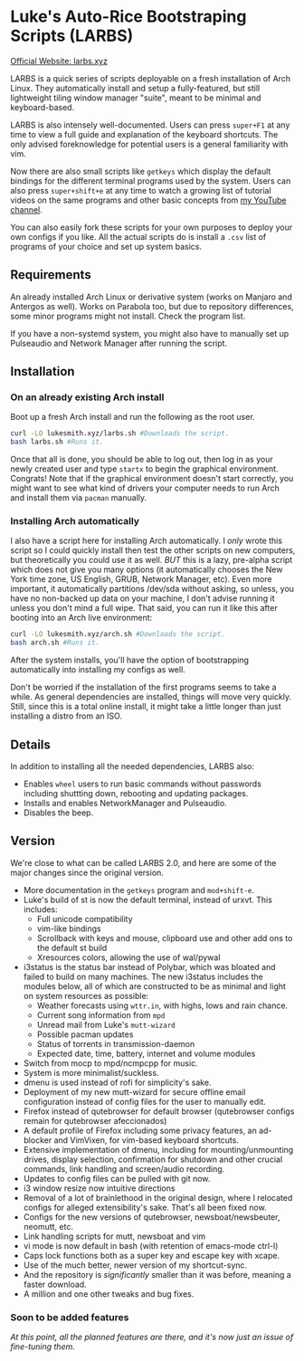 # Luke's Auto-Rice Bootstraping Scripts (LARBS)

[Official Website: larbs.xyz](http://larbs.xyz)

LARBS is a quick series of scripts deployable on a fresh installation of Arch
Linux. They automatically install and setup a fully-featured, but still
lightweight tiling window manager "suite", meant to be minimal and
keyboard-based.

LARBS is also intensely well-documented. Users can press `super+F1` at any time
to view a full guide and explanation of the keyboard shortcuts. The only
advised foreknowledge for potential users is a general familiarity with vim.

Now there are also small scripts like `getkeys` which display the default
bindings for the different terminal programs used by the system. Users can also
press `super+shift+e` at any time to watch a growing list of tutorial videos on
the same programs and other basic concepts from [my YouTube channel](https://youtube.com/c/lukesmithxyz).

You can also easily fork these scripts for your own purposes to deploy your own
configs if you like. All the actual scripts do is install a `.csv` list of
programs of your choice and set up system basics.

## Requirements

An already installed Arch Linux or derivative system (works on Manjaro and
Antergos as well). Works on Parabola too, but due to repository differences,
some minor programs might not install. Check the program list.

If you have a non-systemd system, you might also have to manually set up
Pulseaudio and Network Manager after running the script.

## Installation

### On an already existing Arch install

Boot up a fresh Arch install and run the following as the root user.

```sh
curl -LO lukesmith.xyz/larbs.sh #Downloads the script.
bash larbs.sh #Runs it.
```

Once that all is done, you should be able to log out, then log in as your newly
created user and type `startx` to begin the graphical environment.  Congrats!
Note that if the graphical environment doesn't start correctly, you might want
to see what kind of drivers your computer needs to run Arch and install them
via `pacman` manually.

### Installing Arch automatically

I also have a script here for installing Arch automatically. I *only* wrote this
script so I could quickly install then test the other scripts on new computers,
but theoretically you could use it as well. *BUT* this is a lazy, pre-alpha
script which does not give you many options (it automatically chooses the New
York time zone, US English, GRUB, Network Manager, etc). Even more important, it
automatically partitions /dev/sda without asking, so unless, you have no
non-backed up data on your machine, I don't advise running it unless you don't
mind a full wipe. That said, you can run it like this after booting into an Arch
live environment:

```sh
curl -LO lukesmith.xyz/arch.sh #Downloads the script.
bash arch.sh #Runs it.
```

After the system installs, you'll have the option of bootstrapping automatically
into installing my configs as well.

Don't be worried if the installation of the first programs seems to take a
while. As general dependencies are installed, things will move very quickly.
Still, since this is a total online install, it might take a little longer than
just installing a distro from an ISO.

## Details

In addition to installing all the needed dependencies, LARBS also:

- Enables `wheel` users to run basic commands without passwords including
  shuttting down, rebooting and updating packages.
- Installs and enables NetworkManager and Pulseaudio.
- Disables the beep.

## Version

We're close to what can be called LARBS 2.0, and here are some of the major
changes since the original version.

- More documentation in the `getkeys` program and `mod+shift-e`.
- Luke's build of st is now the default terminal, instead of urxvt. This
  includes:
  	- Full unicode compatibility
	- vim-like bindings
	- Scrollback with keys and mouse, clipboard use and other add ons to
	  the default st build
	- Xresources colors, allowing the use of wal/pywal
- i3status is the status bar instead of Polybar, which was bloated and failed
  to build on many machines. The new i3status includes the modules below, all
  of which are constructed to be as minimal and light on system resources as
  possible:
  	- Weather forecasts using `wttr.in`, with highs, lows and rain chance.
	- Current song information from `mpd`
	- Unread mail from Luke's `mutt-wizard`
	- Possible pacman updates
	- Status of torrents in transmission-daemon
	- Expected date, time, battery, internet and volume modules
- Switch from mocp to mpd/ncmpcpp for music.
- System is more minimalist/suckless.
- dmenu is used instead of rofi for simplicity's sake.
- Deployment of my new mutt-wizard for secure offline email configuration
  instead of config files for the user to manually edit.
- Firefox instead of qutebrowser for default browser (qutebrowser configs
  remain for qutebrowser afeccionados)
- A default profile of Firefox including some privacy features, an ad-blocker
  and VimVixen, for vim-based keyboard shortcuts.
- Extensive implementation of dmenu, including for mounting/unmounting drives,
  display selection, confirmation for shutdown and other crucial commands, link
  handling and screen/audio recording.
- Updates to config files can be pulled with git now.
- i3 window resize now intuitive directions
- Removal of a lot of brainlethood in the original design, where I relocated
  configs for alleged extensibility's sake. That's all been fixed now.
- Configs for the new versions of qutebrowser, newsboat/newsbeuter, neomutt,
  etc.
- Link handling scripts for mutt, newsboat and vim
- vi mode is now default in bash (with retention of emacs-mode ctrl-l)
- Caps lock functions both as a super key and escape key with xcape.
- Use of the much better, newer version of my shortcut-sync.
- And the repository is *significantly* smaller than it was before, meaning a
  faster download.
- A million and one other tweaks and bug fixes.

### Soon to be added features

*At this point, all the planned features are there, and it's now just an issue
of fine-tuning them.*
